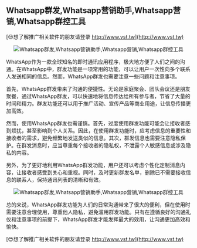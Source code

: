 ## **Whatsapp群发,Whatsapp营销助手,Whatsapp营销,Whatsapp群控工具**

[😍想了解推广相关软件的朋友请登录 http://www.vst.tw](http://www.vst.tw)

 <center><img src="https://vst.tw/MP4/tuiguang/png/0.png" alt="Whatsapp群发,Whatsapp营销助手,Whatsapp营销,Whatsapp群控工具"></center>

WhatsApp作为一款全球知名的即时通讯应用程序，极大地方便了人们之间的沟通。在WhatsApp中，群发功能是一项常用的功能，可以让用户一次性向多个联系人发送相同的信息。然而，WhatsApp群发也需要注意一些问题和注意事项。

首先，WhatsApp群发带来了沟通的便捷性。无论是家庭聚会、团队会议还是朋友聚餐，通过WhatsApp群发，可以快速地将信息传达给所有参与者，节省了大量的时间和精力。群发功能还可以用于推广活动、宣传产品等商业用途，让信息传播更加高效。

然而，使用WhatsApp群发也需谨慎。首先，过度使用群发功能可能会让接收者感到烦扰，甚至影响到个人关系。因此，在使用群发功能时，应考虑信息的重要性和接收者的需求，避免频繁地发送类似的信息。其次，群发信息也需要注意隐私保护。在群发消息时，应当尊重每个接收者的隐私权，不泄露个人敏感信息或涉及隐私的内容。

另外，为了更好地利用WhatsApp群发功能，用户还可以考虑个性化定制消息内容，让接收者感受到关心和重视。同时，及时更新群发名单，删除已不需要接收信息的联系人，保持通讯列表的清晰和有效。

 <center><img src="https://vst.tw/MP4/tuiguang/png/2.png" alt="Whatsapp群发,Whatsapp营销助手,Whatsapp营销,Whatsapp群控工具"></center>

总的来说，WhatsApp群发功能为人们的日常沟通带来了很大的便利，但在使用时需要注意合理使用，尊重他人隐私，避免滥用群发功能。只有在遵循良好的沟通礼仪和注意事项的前提下，WhatsApp群发才能发挥最大的效用，让沟通更加高效和愉快。

[😍想了解推广相关软件的朋友请登录 http://www.vst.tw](http://www.vst.tw)



